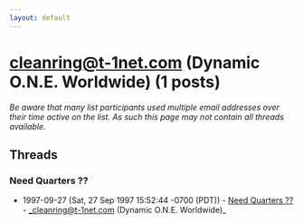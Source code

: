 ```yaml
---
layout: default
---
```


# cleanring@t-1net.com (Dynamic O.N.E. Worldwide) (1 posts)

_Be aware that many list participants used multiple email addresses over their time active on the list. As such this page may not contain all threads available._

## Threads

### Need Quarters ??
+ 1997-09-27 (Sat, 27 Sep 1997 15:52:44 -0700 (PDT)) - [Need Quarters ??](/archive/1997/09/b1df7ad287becfda499677450eaf77e8c910ab02cb8f9b3e432946bab8b20eb6) - _cleanring@t-1net.com (Dynamic O.N.E. Worldwide)_

